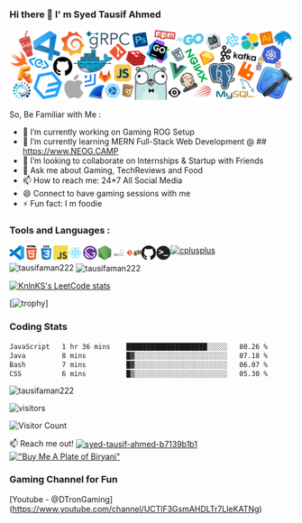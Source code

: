 ### Hi there 👋 I' m Syed Tausif Ahmed
![header-image](.//header_white_.png)
<!--
**tausifaman222/tausifaman222** is a ✨ _special_ ✨ repository because its `README.md` (this file) appears on your GitHub profile.
-->
So, Be Familiar with Me : 

- 🔭 I’m currently working on Gaming ROG Setup 
- 🌱 I’m currently learning MERN Full-Stack Web Development  @ ## https://www.NEOG.CAMP
- 👯 I’m looking to collaborate on Internships & Startup with Friends
- 💬 Ask me about Gaming, TechReviews and Food
- 📫 How to reach me: 24*7 All Social Media
- 😄 Connect to have gaming sessions with me
- ⚡ Fun fact: I m foodie 

### Tools and Languages : 
<a href="https://www.w3schools.com/cpp/" target="_blank"> <img src="https://github.com/isocpp/logos/blob/master/cpp_logo.svg" alt="cplusplus" width="40" height="40"/> </a>
<img align="left" alt="Visual Studio Code" width="26px" src="https://raw.githubusercontent.com/github/explore/80688e429a7d4ef2fca1e82350fe8e3517d3494d/topics/visual-studio-code/visual-studio-code.png" />
<img align="left" alt="HTML5" width="26px" src="https://raw.githubusercontent.com/github/explore/80688e429a7d4ef2fca1e82350fe8e3517d3494d/topics/html/html.png" />
<img align="left" alt="CSS3" width="26px" src="https://raw.githubusercontent.com/github/explore/80688e429a7d4ef2fca1e82350fe8e3517d3494d/topics/css/css.png" />
<img align="left" alt="JavaScript" width="26px" src="https://raw.githubusercontent.com/github/explore/80688e429a7d4ef2fca1e82350fe8e3517d3494d/topics/javascript/javascript.png" />
<img align="left" alt="React" width="26px" src="https://raw.githubusercontent.com/github/explore/80688e429a7d4ef2fca1e82350fe8e3517d3494d/topics/react/react.png" />
<img align="left" alt="Gatsby" width="26px" src="https://raw.githubusercontent.com/github/explore/e94815998e4e0713912fed477a1f346ec04c3da2/topics/gatsby/gatsby.png" />
<img align="left" alt="Node.js" width="26px" src="https://raw.githubusercontent.com/github/explore/80688e429a7d4ef2fca1e82350fe8e3517d3494d/topics/nodejs/nodejs.png" />
<img align="left" alt="MySQL" width="26px" src="https://raw.githubusercontent.com/github/explore/80688e429a7d4ef2fca1e82350fe8e3517d3494d/topics/mysql/mysql.png" />
<img align="left" alt="Git" width="26px" src="https://raw.githubusercontent.com/github/explore/80688e429a7d4ef2fca1e82350fe8e3517d3494d/topics/git/git.png" />
<img align="left" alt="GitHub" width="26px" src="https://raw.githubusercontent.com/github/explore/78df643247d429f6cc873026c0622819ad797942/topics/github/github.png" />
<img align="left" alt="Terminal" width="26px" src="https://raw.githubusercontent.com/github/explore/80688e429a7d4ef2fca1e82350fe8e3517d3494d/topics/terminal/terminal.png" />
</br>
<p><img align="left" src="https://github-readme-stats.vercel.app/api/top-langs?username=tausifaman222&show_icons=true&locale=en&layout=compact" alt="tausifaman222" /></p>

<p>&nbsp;<img align="center" src="https://github-readme-stats.vercel.app/api?username=tausifaman222&show_icons=true&locale=en" alt="tausifaman222" /></p>


[![KnlnKS's LeetCode stats](https://leetcode-stats-six.vercel.app/api?username=tausifaman222&theme=dark)](https://github.com/KnlnKS/leetcode-stats)

[![trophy](https://github-profile-trophy.vercel.app/?username=tausifaman222&theme=onedark)]
 ### Coding Stats 
<!--START_SECTION:waka-->
```text
JavaScript   1 hr 36 mins    ████████████████████░░░░░   80.26 % 
Java         8 mins          █▓░░░░░░░░░░░░░░░░░░░░░░░   07.18 % 
Bash         7 mins          █▓░░░░░░░░░░░░░░░░░░░░░░░   06.07 % 
CSS          6 mins          █▒░░░░░░░░░░░░░░░░░░░░░░░   05.30 % 
```
<!--END_SECTION:waka-->
<p><img src="https://github-readme-streak-stats.herokuapp.com/?user=tausifaman222" alt="tausifaman222" />
</p>
<!-- ![HitCount](http://hits.dwyl.com/tausifaman222/tausifaman222.svg) -->

![visitors](https://visitor-badge.glitch.me/badge?page_id=tausifaman222.tausifaman222)

![Visitor Count](https://profile-counter.glitch.me/tausifaman222/count.svg)
 

:mailbox: Reach me out!
<a href="https://linkedin.com/in/syed-tausif-ahmed-b7139b1b1" target="blank"><img align="center" src="https://cdn.jsdelivr.net/npm/simple-icons@3.0.1/icons/linkedin.svg" alt="syed-tausif-ahmed-b7139b1b1" height="30" width="40" /></a>
[!["Buy Me A Plate of Biryani"](https://www.google.com/url?sa=i&url=https%3A%2F%2Fwww.swiggy.com%2Frestaurants%2Fbiryani-blues-scindia-house-connaught-place-delhi-8620&psig=AOvVaw3sIQy6NxwguGFz9mXqnLT2&ust=1624651713890000&source=images&cd=vfe&ved=0CAoQjRxqFwoTCLib9rmJsfECFQAAAAAdAAAAABAD)](https://www.buymeacoffee.com/tausifaman)
### Gaming Channel for Fun
[Youtube - @DTronGaming]
(https://www.youtube.com/channel/UCTlF3GsmAHDLTr7LIeKATNg)

